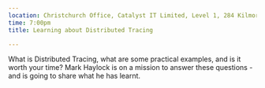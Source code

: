 ```yaml
---
location: Christchurch Office, Catalyst IT Limited, Level 1, 284 Kilmore St, Christchurch
time: 7:00pm
title: Learning about Distributed Tracing

---
```


What is Distributed Tracing, what are some practical examples, and is it worth your time? Mark Haylock is on a mission to answer these questions - and is going to share what he has learnt.

